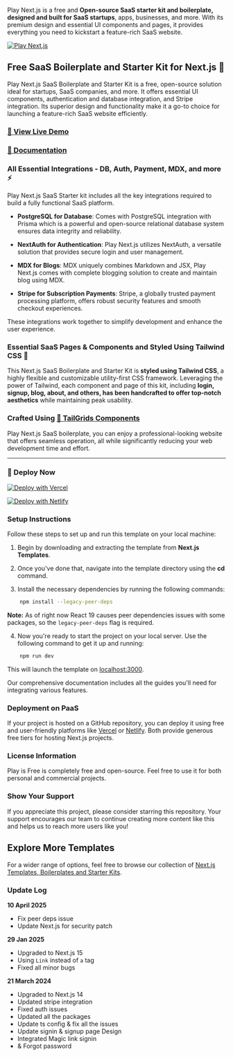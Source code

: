 Play Next.js is a free and **Open-source SaaS starter kit and boilerplate, designed and built for SaaS startups**, apps, businesses, and more. With its premium design and essential UI components and pages, it provides everything you need to kickstart a feature-rich SaaS website.


[![Play Next.js](https://github.com/NextJSTemplates/play-nextjs/blob/main/nextjs-play.png)](https://play.nextjstemplates.com)

## Free SaaS Boilerplate and Starter Kit for Next.js 🚀
Play Next.js SaaS Boilerplate and Starter Kit is a free, open-source solution ideal for startups, SaaS companies, and more. It offers essential UI components, authentication and database integration, and Stripe integration. Its superior design and functionality make it a go-to choice for launching a feature-rich SaaS website efficiently.

### [🚀 View Live Demo](https://play.nextjstemplates.com/)

### [🔌 Documentation](https://nextjstemplates.com/docs)

### All Essential Integrations - DB, Auth, Payment, MDX, and more ⚡
Play Next.js SaaS Starter kit includes all the key integrations required to build a fully functional SaaS platform.

- **PostgreSQL for Database**: Comes with PostgreSQL integration with Prisma which is a powerful and open-source relational database system ensures data integrity and reliability.

- **NextAuth for Authentication**: Play Next.js utilizes NextAuth, a versatile solution that provides secure login and user management.

- **MDX for Blogs**: MDX uniquely combines Markdown and JSX, Play Next.js comes with complete blogging solution to create and maintain blog using MDX.

- **Stripe for Subscription Payments**: Stripe, a globally trusted payment processing platform, offers robust security features and smooth checkout experiences.

These integrations work together to simplify development and enhance the user experience.

### Essential SaaS Pages & Components and Styled Using Tailwind CSS 🎨
This Next.js SaaS Boilerplate and Starter Kit is **styled using Tailwind CSS**, a highly flexible and customizable utility-first CSS framework. Leveraging the power of Tailwind, each component and page of this kit, including **login, signup, blog, about, and others, has been handcrafted to offer top-notch aesthetics** while maintaining peak usability. 

### Crafted Using [🎨 TailGrids Components](https://tailgrids.com)

Play Next.js SaaS boilerplate, you can enjoy a professional-looking website that offers seamless operation, all while significantly reducing your web development time and effort.
___

### 🚀 Deploy Now

[![Deploy with Vercel](https://vercel.com/button)](https://vercel.com/new/clone?repository-url=https%3A%2F%2Fgithub.com%2FNextJSTemplates%2Fplay-nextjs)

[![Deploy with Netlify](https://www.netlify.com/img/deploy/button.svg)](https://app.netlify.com/start/deploy?repository=https://github.com/NextJSTemplates/play-nextjs)

### Setup Instructions

Follow these steps to set up and run this template on your local machine:

1. Begin by downloading and extracting the template from **Next.js Templates**.

2. Once you've done that, navigate into the template directory using the **cd** command.

3. Install the necessary dependencies by running the following commands:

```bash
    npm install --legacy-peer-deps
```
**Note:** As of right now React 19 causes peer dependencies issues with some packages, so the `legacy-peer-deps` flag is required.

4. Now you're ready to start the project on your local server. Use the following command to get it up and running:

```bash
    npm run dev
 ```

This will launch the template on [localhost:3000](http://localhost:3000).

Our comprehensive documentation includes all the guides you'll need for integrating various features.

### Deployment on PaaS

If your project is hosted on a GitHub repository, you can deploy it using free and user-friendly platforms like [Vercel](https://vercel.com/) or [Netlify](https://netlify.com/). Both provide generous free tiers for hosting Next.js projects.

### License Information
Play is Free is completely free and open-source. Feel free to use it for both personal and commercial projects.

### Show Your Support
If you appreciate this project, please consider starring this repository. Your support encourages our team to continue creating more content like this and helps us to reach more users like you!

## Explore More Templates
For a wider range of options, feel free to browse our collection of [Next.js Templates, Boilerplates and Starter Kits](https://nextjstemplates.com/templates).

### Update Log
**10 April 2025**
- Fix peer deps issue
- Update Next.js for security patch

**29 Jan 2025**
- Upgraded to Next.js 15
- Using `Link` instead of `a` tag
- Fixed all minor bugs

  
**21 March 2024**
- Upgraded to Next.js 14
- Updated stripe integration
- Fixed auth issues
- Updated all the packages
- Update ts config & fix all the issues
- Update signin & signup page Design
- Integrated Magic link signin
- & Forgot password

